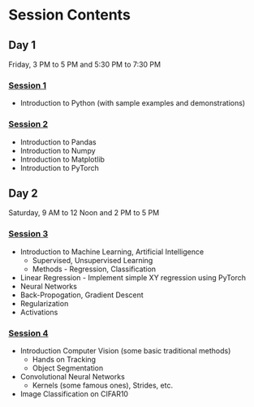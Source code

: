 # Session Contents

## Day 1
Friday, 3 PM to 5 PM and 5:30 PM to 7:30 PM

### [Session 1](/Session_1/) 

- Introduction to Python (with sample examples and demonstrations)

### [Session 2](/Session_2/)

- Introduction to Pandas
- Introduction to Numpy
- Introduction to Matplotlib
- Introduction to PyTorch

## Day 2
Saturday, 9 AM to 12 Noon and 2 PM to 5 PM

### [Session 3](/Session_3/)

- Introduction to Machine Learning, Artificial Intelligence
    - Supervised, Unsupervised Learning
    - Methods - Regression, Classification
- Linear Regression - Implement simple XY regression using PyTorch
- Neural Networks
- Back-Propogation, Gradient Descent
- Regularization
- Activations

### [Session 4](/Session_4/)

- Introduction Computer Vision (some basic traditional methods)
    - Hands on Tracking
    - Object Segmentation
- Convolutional Neural Networks
    - Kernels (some famous ones), Strides, etc.
- Image Classification on CIFAR10